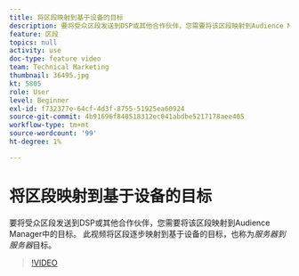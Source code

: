 ```yaml
---
title: 将区段映射到基于设备的目标
description: 要将受众区段发送到DSP或其他合作伙伴，您需要将该区段映射到Audience Manager中的目标。 此视频将区段逐步映射到基于设备的目标，也称为“服务器到服务器”目标。
feature: 区段
topics: null
activity: use
doc-type: feature video
team: Technical Marketing
thumbnail: 36495.jpg
kt: 5805
role: User
level: Beginner
exl-id: f732377e-64cf-4d3f-8755-51925ea60924
source-git-commit: 4b91696f840518312ec041abdbe5217178aee405
workflow-type: tm+mt
source-wordcount: '99'
ht-degree: 1%

---
```


# 将区段映射到基于设备的目标

要将受众区段发送到DSP或其他合作伙伴，您需要将该区段映射到Audience Manager中的目标。 此视频将区段逐步映射到基于设备的目标，也称为&#x200B;_服务器到服务器_&#x200B;目标。

>[!VIDEO](https://video.tv.adobe.com/v/36495/?quality=12&learn=on)
